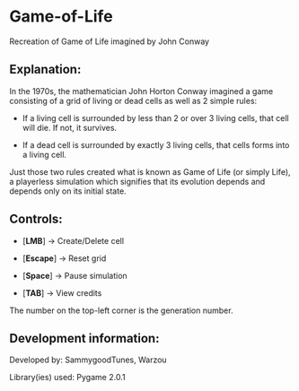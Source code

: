 # Game-of-Life
Recreation of Game of Life imagined by John Conway

## Explanation:

In the 1970s, the mathematician John Horton Conway imagined a game consisting of a grid of living or dead cells as well as 2 simple rules:

- If a living cell is surrounded by less than 2 or over 3 living cells, that cell will die. If not, it survives.

- If a dead cell is surrounded by exactly 3 living cells, that cells forms into a living cell.

Just those two rules created what is known as Game of Life (or simply Life), a playerless simulation which signifies that its evolution
depends and depends only on its initial state.

## Controls:

- [**LMB**] -> Create/Delete cell

- [**Escape**] -> Reset grid

- [**Space**] -> Pause simulation

- [**TAB**] -> View credits

The number on the top-left corner is the generation number.

## Development information:

Developed by: SammygoodTunes, Warzou

Library(ies) used: Pygame 2.0.1
